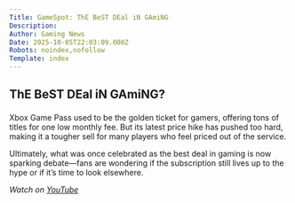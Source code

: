 ```yaml
---
Title: GameSpot: ThE BeST DEal iN GAmiNG
Description: 
Author: Gaming News
Date: 2025-10-05T22:03:09.000Z
Robots: noindex,nofollow
Template: index
---
```

<h2>
  
  
  ThE BeST DEal iN GAmiNG?
</h2>

<p>Xbox Game Pass used to be the golden ticket for gamers, offering tons of titles for one low monthly fee. But its latest price hike has pushed too hard, making it a tougher sell for many players who feel priced out of the service.</p>

<p>Ultimately, what was once celebrated as the best deal in gaming is now sparking debate—fans are wondering if the subscription still lives up to the hype or if it’s time to look elsewhere.</p>

<p><em>Watch on <a href="https://www.youtube.com/watch?v=9wAEKqYgIu4" rel="noopener noreferrer">YouTube</a></em></p>


